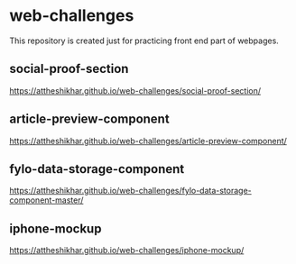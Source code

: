 # web-challenges

This repository is created just for practicing front end part of webpages.

## social-proof-section
https://attheshikhar.github.io/web-challenges/social-proof-section/

## article-preview-component
https://attheshikhar.github.io/web-challenges/article-preview-component/

## fylo-data-storage-component
https://attheshikhar.github.io/web-challenges/fylo-data-storage-component-master/

## iphone-mockup
https://attheshikhar.github.io/web-challenges/iphone-mockup/

